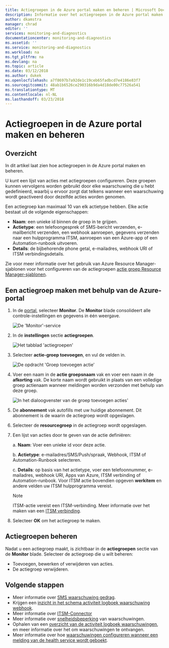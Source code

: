 ```yaml
---
title: Actiegroepen in de Azure portal maken en beheren | Microsoft Docs
description: Informatie over het actiegroepen in de Azure portal maken en beheren.
author: dkamstra
manager: chrad
editor: ''
services: monitoring-and-diagnostics
documentationcenter: monitoring-and-diagnostics
ms.assetid: ''
ms.service: monitoring-and-diagnostics
ms.workload: na
ms.tgt_pltfrm: na
ms.devlang: na
ms.topic: article
ms.date: 03/12/2018
ms.author: dukek
ms.openlocfilehash: a7f8697b7a92de1c19ceb65fadbcd7e4186e83f7
ms.sourcegitcommit: 48ab1b6526ce290316b9da4d18de00c77526a541
ms.translationtype: MT
ms.contentlocale: nl-NL
ms.lasthandoff: 03/23/2018
---
```

# <a name="create-and-manage-action-groups-in-the-azure-portal"></a>Actiegroepen in de Azure portal maken en beheren
## <a name="overview"></a>Overzicht ##
In dit artikel laat zien hoe actiegroepen in de Azure portal maken en beheren.

U kunt een lijst van acties met actiegroepen configureren. Deze groepen kunnen vervolgens worden gebruikt door elke waarschuwing die u hebt gedefinieerd, waarbij u ervoor zorgt dat telkens wanneer een waarschuwing wordt geactiveerd door dezelfde acties worden genomen.

Een actiegroep kan maximaal 10 van elk actietype hebben. Elke actie bestaat uit de volgende eigenschappen:

* **Naam**: een unieke id binnen de groep in te grijpen.  
* **Actietype**: een telefoongesprek of SMS-bericht verzenden, e-mailbericht verzenden, een webhook aanroepen, gegevens verzenden naar een hulpprogramma ITSM, aanroepen van een Azure-app of een Automation-runbook uitvoeren.
* **Details**: de bijbehorende phone getal, e-mailadres, webhook URI of ITSM verbindingsdetails.

Zie voor meer informatie over het gebruik van Azure Resource Manager-sjablonen voor het configureren van de actiegroepen [actie groep Resource Manager-sjablonen](monitoring-create-action-group-with-resource-manager-template.md).

## <a name="create-an-action-group-by-using-the-azure-portal"></a>Een actiegroep maken met behulp van de Azure-portal ##
1. In de [portal](https://portal.azure.com), selecteer **Monitor**. De **Monitor** blade consolideert alle controle-instellingen en gegevens in één weergave.

    ![De 'Monitor'-service](./media/monitoring-action-groups/home-monitor.png)
2. In de **instellingen** sectie **actiegroepen**.

    ![Het tabblad 'actiegroepen'](./media/monitoring-action-groups/action-groups-blade.png)
3. Selecteer **actie-groep toevoegen**, en vul de velden in.

    ![De opdracht 'Groep toevoegen actie'](./media/monitoring-action-groups/add-action-group.png)
4. Voer een naam in de **actie groepsnaam** vak en voer een naam in de **afkorting** vak. De korte naam wordt gebruikt in plaats van een volledige groep actienaam wanneer meldingen worden verzonden met behulp van deze groep.

      ![In het dialoogvenster van de groep toevoegen acties'](./media/monitoring-action-groups/action-group-define.png)

5. De **abonnement** vak autofills met uw huidige abonnement. Dit abonnement is de waarin de actiegroep wordt opgeslagen.

6. Selecteer de **resourcegroep** in de actiegroep wordt opgeslagen.

7. Een lijst van acties door te geven van de actie definiëren:

    a. **Naam**: Voer een unieke id voor deze actie.

    b. **Actietype**: e-mailadres/SMS/Push/spraak, Webhook, ITSM of Automation-Runbook selecteren.

    c. **Details**: op basis van het actietype, voer een telefoonnummer, e-mailadres, webhook URI, Apps van Azure, ITSM verbinding of Automation-runbook. Voor ITSM actie bovendien opgeven **werkitem** en andere velden uw ITSM hulpprogramma vereist.

   > [!NOTE]
   > ITSM-actie vereist een ITSM-verbinding. Meer informatie over het maken van een [ITSM verbinding](../log-analytics/log-analytics-itsmc-overview.md). 

8. Selecteer **OK** om het actiegroep te maken.

## <a name="manage-your-action-groups"></a>Actiegroepen beheren ##
Nadat u een actiegroep maakt, is zichtbaar in de **actiegroepen** sectie van de **Monitor** blade. Selecteer de actiegroep die u wilt beheren:

* Toevoegen, bewerken of verwijderen van acties.
* De actiegroep verwijderen.

## <a name="next-steps"></a>Volgende stappen ##
* Meer informatie over [SMS waarschuwing gedrag](monitoring-sms-alert-behavior.md).  
* Krijgen een [inzicht in het schema activiteit logboek waarschuwing webhook](monitoring-activity-log-alerts-webhook.md).  
* Meer informatie over [ITSM-Connector](../log-analytics/log-analytics-itsmc-overview.md)
* Meer informatie over [snelheidsbeperking](monitoring-alerts-rate-limiting.md) van waarschuwingen.
* Ophalen van een [overzicht van de activiteit logboek waarschuwingen](monitoring-overview-alerts.md), en meer informatie over het om waarschuwingen te ontvangen.  
* Meer informatie over hoe [waarschuwingen configureren wanneer een melding van de health service wordt geboekt](monitoring-activity-log-alerts-on-service-notifications.md).
